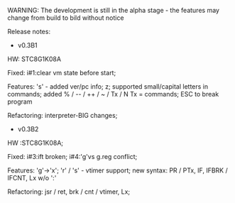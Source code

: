 WARNING: The development is still in the alpha stage - the features may change from build to bild without notice

Release notes:

- v0.3B1 

HW: STC8G1K08A

Fixed: i#1:clear vm state before start; 

Features: 's' - added ver/pc info; z; supported small/capital letters in commands; added % / -- / ++ / ~ / Tx / N Tx = commands; ESC to break program

Refactoring: interpreter-BIG changes; 

- v0.3B2 

HW :STC8G1K08A; 

Fixed: i#3:ift broken; i#4:'g'vs g.reg conflict;

Features: 'g'->'x'; 'r' / 's' - vtimer support; new syntax: PR / PTx, IF, IFBRK / IFCNT, Lx w/o ':' 

Refactoring: jsr / ret, brk / cnt / vtimer, Lx;

